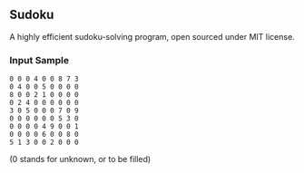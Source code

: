 Sudoku
------

A highly efficient sudoku-solving program, open sourced under MIT license.

### Input Sample

~~~~
0 0 0 4 0 0 8 7 3
0 4 0 0 5 0 0 0 0
8 0 0 2 1 0 0 0 0
0 2 4 0 0 0 0 0 0
3 0 5 0 0 0 7 0 9
0 0 0 0 0 0 5 3 0
0 0 0 0 4 9 0 0 1
0 0 0 0 6 0 0 8 0
5 1 3 0 0 2 0 0 0
~~~~

(0 stands for unknown, or to be filled)
